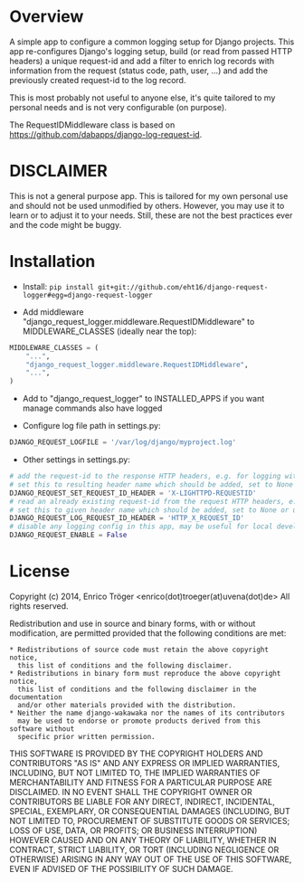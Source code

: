 Overview
========

A simple app to configure a common logging setup for Django projects.
This app re-configures Django's logging setup, build (or read from
passed HTTP headers) a unique request-id and add a filter to enrich
log records with information from the request (status code,
path, user, ...) and add the previously created request-id to
the log record.

This is most probably not useful to anyone else, it's quite tailored
to my personal needs and is not very configurable (on purpose).


The RequestIDMiddleware class is based on https://github.com/dabapps/django-log-request-id.


DISCLAIMER
==========

This is not a general purpose app. This is tailored for my own personal use
and should not be used unmodified by others.
However, you may use it to learn or to adjust it to  your needs.
Still, these are not the best practices ever and the code might be buggy.


Installation
============
- Install:
`pip install git+git://github.com/eht16/django-request-logger#egg=django-request-logger`

- Add middleware "django_request_logger.middleware.RequestIDMiddleware" to MIDDLEWARE_CLASSES (ideally near the top):

```python
MIDDLEWARE_CLASSES = (
    "...",
    "django_request_logger.middleware.RequestIDMiddleware",
    "...",
)
```

- Add to "django_request_logger" to INSTALLED_APPS if you want manage commands also have logged

- Configure log file path in settings.py:

```python
DJANGO_REQUEST_LOGFILE = '/var/log/django/myproject.log'
```

- Other settings in settings.py:

```python
# add the request-id to the response HTTP headers, e.g. for logging with Lighttpd
# set this to resulting header name which should be added, set to None or unset to disable
DJANGO_REQUEST_SET_REQUEST_ID_HEADER = 'X-LIGHTTPD-REQUESTID'
# read an already existing request-id from the request HTTP headers, e.g. set by a webserver
# set this to given header name which should be added, set to None or unset to disable
DJANGO_REQUEST_LOG_REQUEST_ID_HEADER = 'HTTP_X_REQUEST_ID'
# disable any logging config in this app, may be useful for local development/debugging
DJANGO_REQUEST_ENABLE = False
```


License
=======

Copyright (c) 2014, Enrico Tröger <enrico(dot)troeger(at)uvena(dot)de>
All rights reserved.

Redistribution and use in source and binary forms, with or without modification,
are permitted provided that the following conditions are met:

    * Redistributions of source code must retain the above copyright notice,
      this list of conditions and the following disclaimer.
    * Redistributions in binary form must reproduce the above copyright notice,
      this list of conditions and the following disclaimer in the documentation
      and/or other materials provided with the distribution.
    * Neither the name django-wakawaka nor the names of its contributors
      may be used to endorse or promote products derived from this software without
      specific prior written permission.

THIS SOFTWARE IS PROVIDED BY THE COPYRIGHT HOLDERS AND CONTRIBUTORS "AS IS" AND
ANY EXPRESS OR IMPLIED WARRANTIES, INCLUDING, BUT NOT LIMITED TO, THE IMPLIED
WARRANTIES OF MERCHANTABILITY AND FITNESS FOR A PARTICULAR PURPOSE ARE
DISCLAIMED. IN NO EVENT SHALL THE COPYRIGHT OWNER OR CONTRIBUTORS BE LIABLE FOR
ANY DIRECT, INDIRECT, INCIDENTAL, SPECIAL, EXEMPLARY, OR CONSEQUENTIAL DAMAGES
(INCLUDING, BUT NOT LIMITED TO, PROCUREMENT OF SUBSTITUTE GOODS OR SERVICES;
LOSS OF USE, DATA, OR PROFITS; OR BUSINESS INTERRUPTION) HOWEVER CAUSED AND ON
ANY THEORY OF LIABILITY, WHETHER IN CONTRACT, STRICT LIABILITY, OR TORT
(INCLUDING NEGLIGENCE OR OTHERWISE) ARISING IN ANY WAY OUT OF THE USE OF THIS
SOFTWARE, EVEN IF ADVISED OF THE POSSIBILITY OF SUCH DAMAGE.
